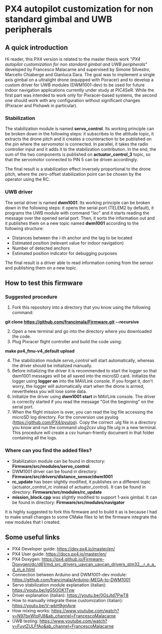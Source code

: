 # PX4 autopilot customization for non standard gimbal and UWB peripherals

## A quick introduction
Hi reader, this PX4 version is related to the master thesis work "*PX4 autopilot customization for non standard gimbal and UWB peripherals*" developed by Francesco Malacarne and supervised by Simone Silvestro, Marcello Chiaberge and Gianluca Dara. The goal was to implement a single axis gimbal on a ultralight drone (equipped with Pixracer) and to develop a custom driver for UWB modules (DWM1001-dev) to be used for future indoor navigation applications currently under study at PIC4SeR. While the first part was intended to work only for Pixracer-based systems, the second one should work with any configuration without significant changes (Pixracer and Pixhawk in particular).

### Stabilization
The stabilization module is named **servo_control**. Its working principle can be broken down in the following steps: it subscribes to the attitude topic, it extracts the drone pitch and it creates a counteraction to be published on the pin where the servomotor is connected. In parallel, it takes the radio controller input and it adds it to the stabilization contribution. In the end, the sum of the two components is published on **actuator_control_3** topic, so that the servomotor connected to PIN 5 can be driven accordingly.

The final result is a stabilization effect inversely proportional to the drone pitch, where the zero-offset stabilization point can be chosen by the operator using the RC.

### UWB driver
The serial driver is named **dwm1001**. Its working principle can be broken down in the following steps: it opens the serial port (TELEM2 by default), it programs the UWB module with command "*lec*" and it starts reading the message over the opened serial port. Then, it sorts the information out and it publishes them on a new topic named **dwm1001** according to the following structure:
- Distances between the i-th anchor and the tag to be located
- Estimated position (relevant value for indoor navigation)
- Number of detected anchors
- Estimated position indicator for debugging purposes

The final result is a driver able to read information coming from the sensor and publishing them on a new topic.

## How to test this firmware

### Suggested procedure
1. Fork this repository into a directory that you know using the following command:

**git clone https://github.com/francimala/Firmware.git --recursive**

2. Open a new terminal and go into the directory where you downloaded the code.
3. Plug Pixracer flight controller and build the code using:

**make px4_fmu-v4_default upload**

4. The stabilization module *servo_control* will start automatically, whereas the driver should be initialized manually.
5. Before initializing the driver it is recommended to start the logger so that dwm1001 messages will be all saved into the microSD card. Initialize the logger using **logger on** into the MAVLink console. If you forget it, don't worry, the logger will automatically start when the drone is armed, nevertheless you will lose some data.
6. Initialize the driver using **dwm1001 start** in MAVLink console. The driver is correctly started if you read the message "Got the beginning" on the serial port.
7. When the flight mission is over, you can read the log file accessing the microSD log directory. For the conversion use pyulog (https://github.com/PX4/pyulog). Copy the
correct .ulg file in a directory you know and run the command ulog2csv ulog file.ulg in a new terminal. This procedure will create a csv human-friently document in that folder containing all the logs.

### Where can you find the added files?
- Stabilization module can be found in directory: **Firmware/src/modules/servo_control**.
- DWM1001 driver can be found in directory: **Firmware/src/drivers/distance_sensor/dwm1001**
- **rc_update** has been slightly modified, it publishes on a different topic (actuator_control_rc instead of actuator_control). It can be found in directory: **Firmware/src/modules/rc_update**
- **mission_block.cpp** was slightly modified to support 1-axis gimbal. It can be found in directory: **Firmware/src/modules/navigator**

It is highly suggested to fork this firmware and to build it as is because I had to make small changes to some CMake files to let the firmware integrate the new modules that I created.

## Some useful links
- PX4 Developer guide: https://dev.px4.io/master/en/
- PX4 User guide: https://docs.px4.io/master/en/
- PX4 Doxygen: https://px4.github.io/Firmware-Doxygen/dc/d61/md_src_drivers_uavcan_uavcan_drivers_stm32__r_e_a_d_m_e.html
- Connection between Arduino and DWM1001-dev module: https://github.com/francimala/Arduino-MEGA-to-DWM1001
- Servo stabilization module explanation (italian): https://youtu.be/IgG5OOK1Tyw
- Driver explanation (italian): https://youtu.be/0GsJtd7PwT8
- How to manually integrate these customization (italian): https://youtu.be/V-wbH9gnAvw
- How mixing works: https://www.youtube.com/watch?v=N97bxWtoPJ8&ab_channel=FrancescoMalacarne
- UWB testing: https://www.youtube.com/watch?v=FuytZULFfAo&ab_channel=FrancescoMalacarne
